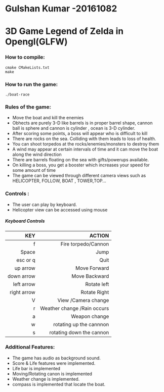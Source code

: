 

Gulshan Kumar -20161082
=================

3D Game Legend of Zelda in Opengl(GLFW)
=================

### How to compile:

```
cmake CMakeLists.txt
make
```

### How to run the game:

```
./boat-race
```

### Rules of the game:

* Move the boat and kill the enemies
* Obhects are purely 3-D like barrels is in proper barrel shape, cannon ball is sphere and cannon is cylinder , ocean is 3-D cylinder.
* After scoring some points, a boss will appear who is difficult to kill
* There are rocks on the sea. Colliding with them leads to loss of health.
* You can shoot torpedos at the rocks/enemies/monsters to destroy them
* A wind may appear at certain intervals of time and it can move the boat along the wind direction
* There are barrels floating on the sea with gifts/powerups available.
* On killing a boss, you get a booster which increases your speed for some amount of time
* The game can be viewed through different camera views such as HELICOPTER, FOLLOW, BOAT , TOWER,TOP...

### Controls :
* The user can play by keyboard.
* Helicopter view can be accessed using mouse

##### Keyboard Controls

|         KEY |     ACTION |
| ----------: | ---------: |
|           f | Fire torpedo/Cannon |
|           Space |  Jump |
|    esc or q |       Quit |
|    up arrow |       Move Forward |
|  down arrow |     Move Backward |
|  left arrow |  Rotate left |
| right arrow | Rotate Right |
| V | View /Camera change |
| r | Weather change /Rain occurs |
| a | Weapon change |
| w | rotating up the cannnon |
| s | rotating  down the cannon |

### Additional Features:
* The game has audio as background sound.
* Score & Life features were implemented.
* Life bar is implemented
* Moving/Rotating canon is implemented
* Weather change is implemented.
* compass is implemented that locate the boat.
